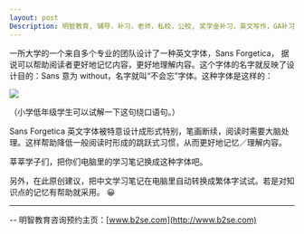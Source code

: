 ```yaml
---
layout: post
Description: 明智教育, 辅导，补习，老师，私校，公校, 奖学金补习，英文写作，GA补习辅导，大学选择，工作规划，从业规划，澳洲学生挫折教育，自我观对学习成绩的影响，ATAR 成绩，学校排名局限性，介绍 比较, 澳洲 墨尔本，奖学金申请咨询 申请表填写建议，会根据学生具体情况提出建议，大幅提高申请质量, Scholarship Tutoring, General Ability, Numerical Reasoning, Verbal Reasoning Tutoring, Writing, Universities Selection, Career Education, Career Advisors, Guidance, Melbourne Private Schools, Selective Schools, Writing tutoring, Interviews tutoring, Resume Writing, Spatial skills, Failures help gifted children，Critical and creative thinking involves reasoning, using and analysing evidence, and applying knowledge to find creative solutions to complex problems；Verbal Reasoning, Decision Making, Quantitative Reasoning, Abstract Reasoning, Situational Judgement, self-concept and school results, school marks, gender differences in STEM subjects, lion, pressing ahead, wise and strong
---
```



一所大学的一个来自多个专业的团队设计了一种英文字体，Sans Forgetica， 据说可以帮助阅读者更好地记忆内容，更好地理解内容。这个字体的名字就反映了设计目的：Sans 意为 without，名字就叫“不会忘”字体。这种字体是这样的：



![](https://farm8.staticflickr.com/7806/47240961882_1be9e6f068_o.png)


（小学低年级学生可以试解一下这句绕口语句。）

Sans Forgetica 英文字体被特意设计成形式特别，笔画断续，阅读时需要大脑处理。这样帮助降低一般阅读时形成的跳跃式习惯，从而更好地记忆／理解内容。

莘莘学子们，把你们电脑里的学习笔记换成这种字体吧。

另外，在此原创建议，把中文学习笔记在电脑里自动转换成繁体字试试。若是对知识点的记忆有帮助就采用。 😀
 
	
--------
-- 明智教育咨询预约主页：[www.b2se.com](http://www.b2se.com)

